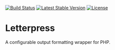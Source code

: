 [![Build Status](https://travis-ci.org/eFrane/letterpress.svg)](https://travis-ci.org/eFrane/letterpress)
[![Latest Stable Version](https://poser.pugx.org/efrane/letterpress/v/stable)](https://packagist.org/packages/efrane/letterpress)
[![License](https://poser.pugx.org/efrane/letterpress/license)](https://packagist.org/packages/efrane/letterpress)

# Letterpress

A configurable output formatting wrapper for PHP.
